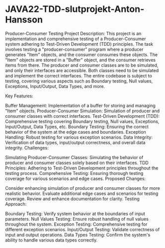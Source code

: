 # JAVA22-TDD-slutprojekt-Anton-Hansson

Producer-Consumer Testing Project
Description:
This project is an implementation and comprehensive testing of a Producer-Consumer system adhering to Test-Driven Development (TDD) principles. The task involves testing a "producer-consumer" program where a producer generates "Item" objects, and the consumer consumes these objects. The "Item" objects are stored in a "Buffer" object, and the consumer retrieves items from there. The producer and consumer classes are to be simulated, and only their interfaces are accessible. Both classes need to be simulated and implement the correct interfaces. The entire codebase is subject to testing, covering various aspects such as Boundary testing, Null values, Exceptions, Input/Output, Data Types, and more.

Key Features:

Buffer Management: Implementation of a buffer for storing and managing "Item" objects.
Producer-Consumer Simulation: Simulation of producer and consumer classes with correct interfaces.
Test-Driven Development (TDD): Comprehensive testing covering Boundary testing, Null values, Exceptions, Input/Output, Data Types, etc.
Boundary Testing: Ensuring the correct behavior of the system at the edge cases and boundaries.
Exception Handling: Robust testing for various exception scenarios.
Data Integrity: Verification of data types, input/output correctness, and overall data integrity.
Challenges:

Simulating Producer-Consumer Classes: Simulating the behavior of producer and consumer classes solely based on their interfaces.
TDD Principles: Adhering to Test-Driven Development principles throughout the testing process.
Comprehensive Testing: Ensuring thorough testing coverage for various scenarios and edge cases.
Proposed Changes:

Consider enhancing simulation of producer and consumer classes for more realistic behavior.
Evaluate additional edge cases and scenarios for testing coverage.
Review and enhance documentation for clarity.
Testing Approach:

Boundary Testing: Verify system behavior at the boundaries of input parameters.
Null Values Testing: Ensure robust handling of null values throughout the system.
Exception Testing: Comprehensive testing for different exception scenarios.
Input/Output Testing: Validate correctness of input and output operations.
Data Types Testing: Confirm the system's ability to handle various data types correctly.
